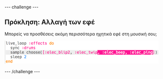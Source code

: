 --- challenge ---

## Πρόκληση: Αλλαγή των εφέ

Μπορείς να προσθέσεις ακόμη περισσότερα ηχητικά εφέ στη μουσική σου;

![στιγμιότυπο οθόνης](images/dj-effects-more.png)

--- /challenge ---